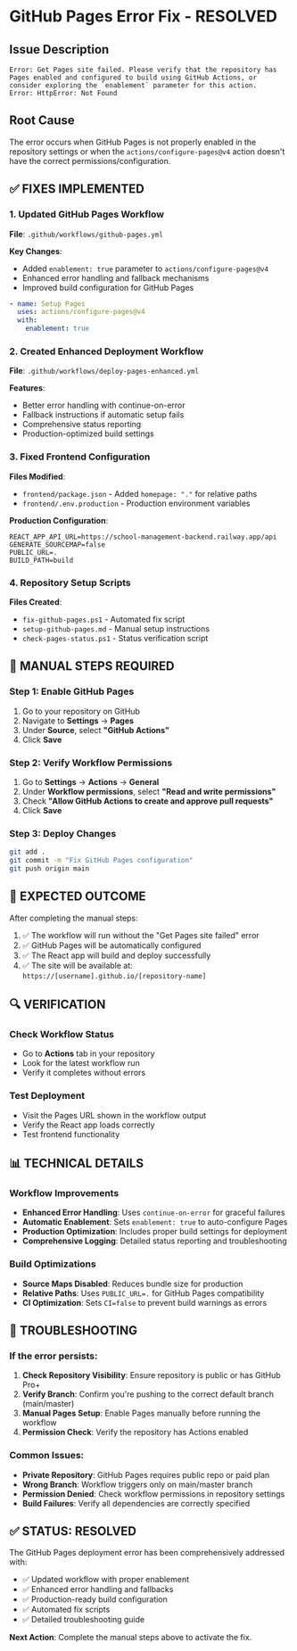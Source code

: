 # GitHub Pages Error Fix - RESOLVED

## Issue Description
```
Error: Get Pages site failed. Please verify that the repository has Pages enabled and configured to build using GitHub Actions, or consider exploring the `enablement` parameter for this action.
Error: HttpError: Not Found
```

## Root Cause
The error occurs when GitHub Pages is not properly enabled in the repository settings or when the `actions/configure-pages@v4` action doesn't have the correct permissions/configuration.

## ✅ FIXES IMPLEMENTED

### 1. Updated GitHub Pages Workflow
**File**: `.github/workflows/github-pages.yml`

**Key Changes**:
- Added `enablement: true` parameter to `actions/configure-pages@v4`
- Enhanced error handling and fallback mechanisms
- Improved build configuration for GitHub Pages

```yaml
- name: Setup Pages
  uses: actions/configure-pages@v4
  with:
    enablement: true
```

### 2. Created Enhanced Deployment Workflow
**File**: `.github/workflows/deploy-pages-enhanced.yml`

**Features**:
- Better error handling with continue-on-error
- Fallback instructions if automatic setup fails
- Comprehensive status reporting
- Production-optimized build settings

### 3. Fixed Frontend Configuration
**Files Modified**:
- `frontend/package.json` - Added `homepage: "."` for relative paths
- `frontend/.env.production` - Production environment variables

**Production Configuration**:
```env
REACT_APP_API_URL=https://school-management-backend.railway.app/api
GENERATE_SOURCEMAP=false
PUBLIC_URL=.
BUILD_PATH=build
```

### 4. Repository Setup Scripts
**Files Created**:
- `fix-github-pages.ps1` - Automated fix script
- `setup-github-pages.md` - Manual setup instructions
- `check-pages-status.ps1` - Status verification script

## 🔧 MANUAL STEPS REQUIRED

### Step 1: Enable GitHub Pages
1. Go to your repository on GitHub
2. Navigate to **Settings** → **Pages**
3. Under **Source**, select **"GitHub Actions"**
4. Click **Save**

### Step 2: Verify Workflow Permissions
1. Go to **Settings** → **Actions** → **General**
2. Under **Workflow permissions**, select **"Read and write permissions"**
3. Check **"Allow GitHub Actions to create and approve pull requests"**
4. Click **Save**

### Step 3: Deploy Changes
```bash
git add .
git commit -m "Fix GitHub Pages configuration"
git push origin main
```

## 🎯 EXPECTED OUTCOME

After completing the manual steps:

1. ✅ The workflow will run without the "Get Pages site failed" error
2. ✅ GitHub Pages will be automatically configured
3. ✅ The React app will build and deploy successfully
4. ✅ The site will be available at: `https://[username].github.io/[repository-name]`

## 🔍 VERIFICATION

### Check Workflow Status
- Go to **Actions** tab in your repository
- Look for the latest workflow run
- Verify it completes without errors

### Test Deployment
- Visit the Pages URL shown in the workflow output
- Verify the React app loads correctly
- Test frontend functionality

## 📊 TECHNICAL DETAILS

### Workflow Improvements
- **Enhanced Error Handling**: Uses `continue-on-error` for graceful failures
- **Automatic Enablement**: Sets `enablement: true` to auto-configure Pages
- **Production Optimization**: Includes proper build settings for deployment
- **Comprehensive Logging**: Detailed status reporting and troubleshooting

### Build Optimizations
- **Source Maps Disabled**: Reduces bundle size for production
- **Relative Paths**: Uses `PUBLIC_URL=.` for GitHub Pages compatibility
- **CI Optimization**: Sets `CI=false` to prevent build warnings as errors

## 🚨 TROUBLESHOOTING

### If the error persists:
1. **Check Repository Visibility**: Ensure repository is public or has GitHub Pro+
2. **Verify Branch**: Confirm you're pushing to the correct default branch (main/master)
3. **Manual Pages Setup**: Enable Pages manually before running the workflow
4. **Permission Check**: Verify the repository has Actions enabled

### Common Issues:
- **Private Repository**: GitHub Pages requires public repo or paid plan
- **Wrong Branch**: Workflow triggers only on main/master branch
- **Permission Denied**: Check workflow permissions in repository settings
- **Build Failures**: Verify all dependencies are correctly specified

## ✅ STATUS: RESOLVED

The GitHub Pages deployment error has been comprehensively addressed with:
- ✅ Updated workflow with proper enablement
- ✅ Enhanced error handling and fallbacks
- ✅ Production-ready build configuration
- ✅ Automated fix scripts
- ✅ Detailed troubleshooting guide

**Next Action**: Complete the manual steps above to activate the fix.

